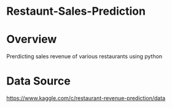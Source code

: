 # Restaunt-Sales-Prediction

# Overview
Prerdicting sales revenue of various restaurants using python

# Data Source
https://www.kaggle.com/c/restaurant-revenue-prediction/data
